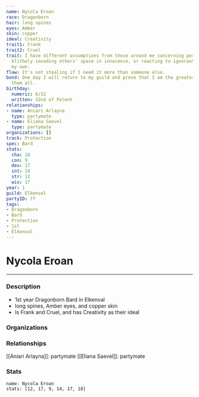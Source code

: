 ```yaml
---
name: Nycola Eroan
race: Dragonborn
hair: long spines
eyes: Amber
skin: copper
ideal: Creativity
trait1: Frank
trait2: Cruel
trait: I have different assumptions from those around me concerning personal space,
  blithely invading others' space in innocence, or reacting to ignorant invasion of
  my own.
flaw: It's not stealing if I need it more than someone else.
bond: One day I will return to my guild and prove that I am the greatest artisan of
  them all.
birthday:
  numeric: 6/32
  written: 32nd of Pelent
relationships:
- name: Aniari Arlayna
  type: partymate
- name: Eliana Saevel
  type: partymate
organizations: []
track: Protection
spec: Bard
stats:
  cha: 18
  con: 9
  dex: 17
  int: 14
  str: 12
  wis: 17
year: 1
guild: Elkenval
partyID: 77
tags:
- Dragonborn
- Bard
- Protection
- 1st
- Elkenval
---
```

# Nycola Eroan
---
### Description
- 1st year Dragonborn Bard in Elkenval
- long spines, Amber eyes, and copper skin
- Is Frank and Cruel, and has Creativity as their ideal

### Organizations
### Relationships
[[Aniari Arlayna]]: partymate
[[Eliana Saevel]]: partymate
### Stats
```statblock
name: Nycola Eroan
stats: [12, 17, 9, 14, 17, 18]
```